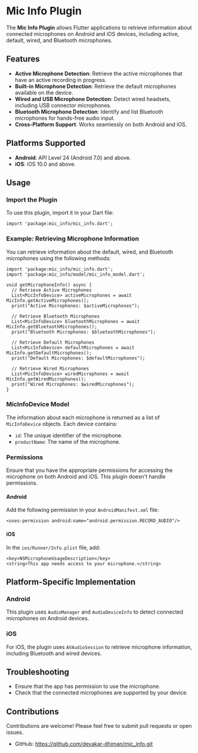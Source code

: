 # Mic Info Plugin

The **Mic Info Plugin** allows Flutter applications to retrieve information about connected microphones on Android and iOS devices, including active, default, wired, and Bluetooth microphones.

## Features

- **Active Microphone Detection**: Retrieve the active microphones that have an active recording in progress.
- **Built-in Microphone Detection**: Retrieve the default microphones available on the device.
- **Wired and USB Microphone Detection**: Detect wired headsets, including USB connector microphones.
- **Bluetooth Microphone Detection**: Identify and list Bluetooth microphones for hands-free audio input.
- **Cross-Platform Support**: Works seamlessly on both Android and iOS.

## Platforms Supported

- **Android**: API Level 24 (Android 7.0) and above.
- **iOS**: iOS 10.0 and above.

## Usage
### Import the Plugin  
To use this plugin, import it in your Dart file:
```
import 'package:mic_info/mic_info.dart';
```
### Example: Retrieving Microphone Information
You can retrieve information about the default, wired, and Bluetooth microphones using the following methods:

```
import 'package:mic_info/mic_info.dart';
import 'package:mic_info/model/mic_info_model.dart';

void getMicrophoneInfo() async {
  // Retrieve Active Microphones
  List<MicInfoDevice> activeMicrophones = await MicInfo.getActiveMicrophones();
  print("Active Microphones: $activeMicrophones");

  // Retrieve Bluetooth Microphones
  List<MicInfoDevice> bluetoothMicrophones = await MicInfo.getBluetoothMicrophones();
  print("Bluetooth Microphones: $bluetoothMicrophones");

  // Retrieve Default Microphones
  List<MicInfoDevice> defaultMicrophones = await MicInfo.getDefaultMicrophones();
  print("Default Microphones: $defaultMicrophones");

  // Retrieve Wired Microphones
  List<MicInfoDevice> wiredMicrophones = await MicInfo.getWiredMicrophones();
  print("Wired Microphones: $wiredMicrophones");
}
```

### MicInfoDevice Model
The information about each microphone is returned as a list of `MicInfoDevice` objects. Each device contains:
- `id`: The unique identifier of the microphone.
- `productName`: The name of the microphone.

### Permissions
Ensure that you have the appropriate permissions for accessing the microphone on both Android and iOS. This plugin doesn't handle permissions.

#### Android
Add the following permission in your `AndroidManifest.xml` file:
```
<uses-permission android:name="android.permission.RECORD_AUDIO"/>
```

#### iOS
In the `ios/Runner/Info.plist` file, add:
```
<key>NSMicrophoneUsageDescription</key>
<string>This app needs access to your microphone.</string>
```

## Platform-Specific Implementation
### Android
This plugin uses `AudioManager` and `AudioDeviceInfo` to detect connected microphones on Android devices.

### iOS
For iOS, the plugin uses `AVAudioSession` to retrieve microphone information, including Bluetooth and wired devices.

## Troubleshooting
- Ensure that the app has permission to use the microphone.
- Check that the connected microphones are supported by your device.

## Contributions
Contributions are welcome! Please feel free to submit pull requests or open issues.
- GitHub: https://github.com/devakar-dhiman/mic_info.git